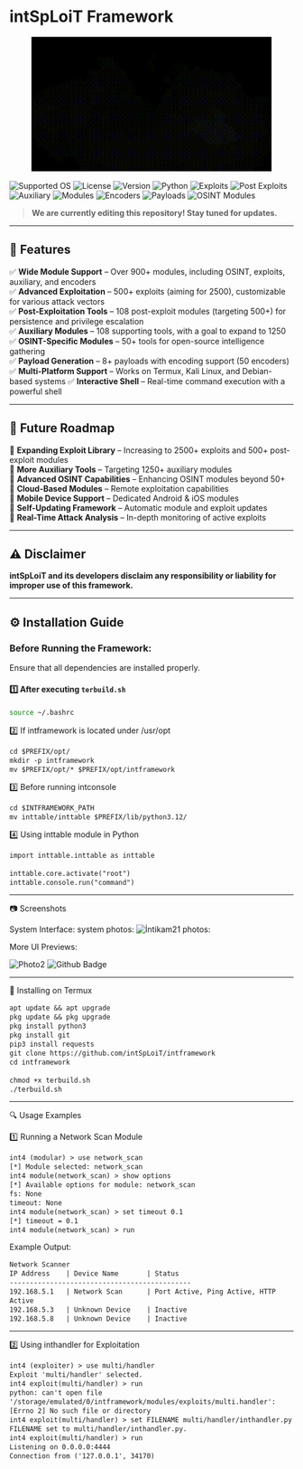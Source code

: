 # intSpLoiT Framework

<p align="center">
  <img src="https://github.com/Intikam21kurucu/intmages/blob/main/lv_0_20250104175232.gif" alt="intSpLoiT Framework">
</p>

![Supported OS](https://img.shields.io/badge/Supported%20OS-Linux-yellow.svg)
![License](https://img.shields.io/badge/license-intpro--1.0-blue.svg)
![Version](https://img.shields.io/badge/Framework%20Version-intSpLoiT%20Console%20v4.2.89--dev--bbf096e-green.svg)
![Python](https://img.shields.io/badge/Python-3-green.svg)
![Exploits](https://img.shields.io/badge/EXPLOITS-500%2B-red.svg)
![Post Exploits](https://img.shields.io/badge/POST%20EXPLOITS-108-red.svg)
![Auxiliary](https://img.shields.io/badge/AUXILIARY-108-red.svg)
![Modules](https://img.shields.io/badge/MODULES-500%2B-red.svg)
![Encoders](https://img.shields.io/badge/ENCODERS-50-red.svg)
![Payloads](https://img.shields.io/badge/PAYLOADS-8-red.svg)
![OSINT Modules](https://img.shields.io/badge/OSINT%20Modules-50-blue.svg)

> **We are currently editing this repository! Stay tuned for updates.**  

---

## 🚀 Features  

✅ **Wide Module Support** – Over 900+ modules, including OSINT, exploits, auxiliary, and encoders  
✅ **Advanced Exploitation** – 500+ exploits (aiming for 2500), customizable for various attack vectors  
✅ **Post-Exploitation Tools** – 108 post-exploit modules (targeting 500+) for persistence and privilege escalation  
✅ **Auxiliary Modules** – 108 supporting tools, with a goal to expand to 1250  
✅ **OSINT-Specific Modules** – 50+ tools for open-source intelligence gathering  
✅ **Payload Generation** – 8+ payloads with encoding support (50 encoders)  
✅ **Multi-Platform Support** – Works on Termux, Kali Linux, and Debian-based systems 
✅ **Interactive Shell** – Real-time command execution with a powerful shell  

---

## 🔮 Future Roadmap  

🚧 **Expanding Exploit Library** – Increasing to 2500+ exploits and 500+ post-exploit modules  
🚧 **More Auxiliary Tools** – Targeting 1250+ auxiliary modules  
🚧 **Advanced OSINT Capabilities** – Enhancing OSINT modules beyond 50+  
🚧 **Cloud-Based Modules** – Remote exploitation capabilities  
🚧 **Mobile Device Support** – Dedicated Android & iOS modules  
🚧 **Self-Updating Framework** – Automatic module and exploit updates  
🚧 **Real-Time Attack Analysis** – In-depth monitoring of active exploits  

---

## ⚠️ Disclaimer  

**intSpLoiT and its developers disclaim any responsibility or liability for improper use of this framework.**  

---

## ⚙️ Installation Guide  

### **Before Running the Framework:**
Ensure that all dependencies are installed properly.

#### **1️⃣ After executing `terbuild.sh`**
```bash
source ~/.bashrc
```
2️⃣ If intframework is located under /usr/opt
```
cd $PREFIX/opt/
mkdir -p intframework
mv $PREFIX/opt/* $PREFIX/opt/intframework
```
3️⃣ Before running intconsole
```
cd $INTFRAMEWORK_PATH
mv inttable/inttable $PREFIX/lib/python3.12/
```
4️⃣ Using inttable module in Python
```
import inttable.inttable as inttable

inttable.core.activate("root")
inttable.console.run("command")
```

---

📷 Screenshots

System Interface:
system photos:
![İntikam21 photos:](https://github.com/intSpLoiT/intframework/blob/d5cb19b49875d0eb9a949c379202999d5c609e22/Photos/IMG_20241008_184826.jpg) 
 
More UI Previews:
 
![Photo2](https://github.com/intSpLoiT/intframework/blob/%C4%B0ntframeworkV4/IMG_20241027_122034.jpg)
![Github Badge](https://github.com/intSpLoiT/intframework/blob/%C4%B0ntframeworkV4/IMG_20240916_191945.jpg)
 
 
 
---

📲 Installing on Termux
```
apt update && apt upgrade
pkg update && pkg upgrade
pkg install python3
pkg install git
pip3 install requests
git clone https://github.com/intSpLoiT/intframework
cd intframework 

chmod +x terbuild.sh
./terbuild.sh
```

---

🔍 Usage Examples

1️⃣ Running a Network Scan Module
```
int4 (modular) > use network_scan
[*] Module selected: network_scan
int4 module(network_scan) > show options
[*] Available options for module: network_scan
fs: None
timeout: None
int4 module(network_scan) > set timeout 0.1
[*] timeout = 0.1
int4 module(network_scan) > run
```
Example Output:
```
Network Scanner
IP Address    | Device Name       | Status
---------------------------------------------
192.168.5.1   | Network Scan      | Port Active, Ping Active, HTTP Active
192.168.5.3   | Unknown Device    | Inactive
192.168.5.8   | Unknown Device    | Inactive
```

---

2️⃣ Using inthandler for Exploitation
```
int4 (exploiter) > use multi/handler
Exploit 'multi/handler' selected.
int4 exploit(multi/handler) > run
python: can't open file '/storage/emulated/0/intframework/modules/exploits/multi.handler': [Errno 2] No such file or directory
int4 exploit(multi/handler) > set FILENAME multi/handler/inthandler.py
FILENAME set to multi/handler/inthandler.py.
int4 exploit(multi/handler) > run
Listening on 0.0.0.0:4444
Connection from ('127.0.0.1', 34170)
```